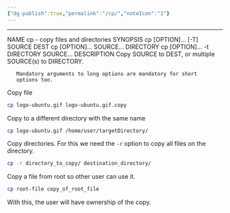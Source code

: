 ```yaml
---
{"dg-publish":true,"permalink":"/cp/","noteIcon":"1"}
---
```


---
NAME
       cp - copy files and directories
SYNOPSIS
       cp [OPTION]... [-T] SOURCE DEST
       cp [OPTION]... SOURCE... DIRECTORY
       cp [OPTION]... -t DIRECTORY SOURCE...
DESCRIPTION
       Copy SOURCE to DEST, or multiple SOURCE(s) to DIRECTORY.

       Mandatory arguments to long options are mandatory for short
       options too.

Copy file
```bash
cp logo-ubuntu.gif logo-ubuntu.gif.copy
```

Copy to a different directory with the same name
```bash
cp logo-ubuntu.gif /home/user/targetDirectory/
```

Copy directories. For this we need the `-r` option to copy all files on the directory.
```bash
cp -r directory_to_copy/ destination_directory/
```

Copy a file from root so other user can use it.
```bash
cp root-file copy_of_root_file
```
With this, the user will have ownership of the copy.